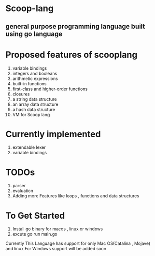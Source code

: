 # Scoop-lang
## general purpose programming language built using go language 

# Proposed features of scooplang 
1. variable bindings
2. integers and booleans
3. arithmetic expressions
4. built-in functions
5. first-class and higher-order functions
6. closures
7. a string data structure
8. an array data structure
9. a hash data structure
10. VM for Scoop lang

# Currently implemented 
1. extendable lexer
2. variable bindings

# TODOs
1. parser
2. evaluation
3. Adding more Features like loops , functions and data structures

# To Get Started
1. Install go binary for macos , linux or windows
2. excute go run main.go

Currently This Language has support for only Mac OS(Catalina , Mojave) and linux
For Windows support will be added soon
